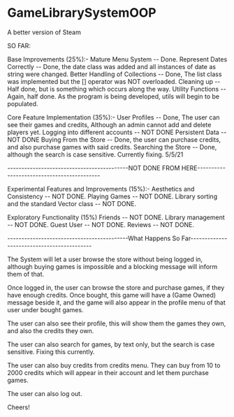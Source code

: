 # GameLibrarySystemOOP
A better version of Steam


SO FAR:

Base Improvements (25%):-
  Mature Menu System -- Done. 
  Represent Dates Correctly -- Done, the date class was added and all instances of date as string were changed.
  Better Handling of Collections -- Done, The list class was implemented but the [] operator was NOT overloaded.
  Cleaning up -- Half done, but is something which occurs along the way.
  Utility Functions -- Again, half done. As the program is being developed, utils will begin to be populated.
  
Core Feature Implementation (35%):-
  User Profiles -- Done, The user can see their games and credits, Although an admin cannot add and delete players yet.
  Logging into different accounts -- NOT DONE
  Persistent Data -- NOT DONE
  Buying From the Store -- Done, the user can purchase credits, and also purchase games with said credits.
  Searching the Store -- Done, although the search is case sensitive. Currently fixing. 5/5/21
  
  
-------------------------------------------NOT DONE FROM HERE-------------------------------------------

Experimental Features and Improvements (15%):-
  Aesthetics and Consistency -- NOT DONE.
  Playing Games -- NOT DONE.
  Library sorting and the standard Vector class -- NOT DONE.
  
Exploratory Functionality (15%)
  Friends -- NOT DONE.
  Library management -- NOT DONE.
  Guest User -- NOT DONE.
  Reviews -- NOT DONE.

  
-------------------------------------------What Happens So Far-------------------------------------------

The System will let a user browse the store without being logged in, although buying games is impossible and a blocking 
message will inform them of that.

Once logged in, the user can browse the store and purchase games, if they have enough credits. Once bought, this game will 
have a (Game Owned) message beside it, and the game will also appear in the profile menu of that user under bought games.

The user can also see their profile, this will show them the games they own, and also the credits they own.

The user can also search for games, by text only, but the search is case sensitive. Fixing this currently.

The user can also buy credits from  credits menu. They can buy from 10 to 2000 credits which will appear in their account and 
let them purchase games.

The user can also log out.





Cheers!




